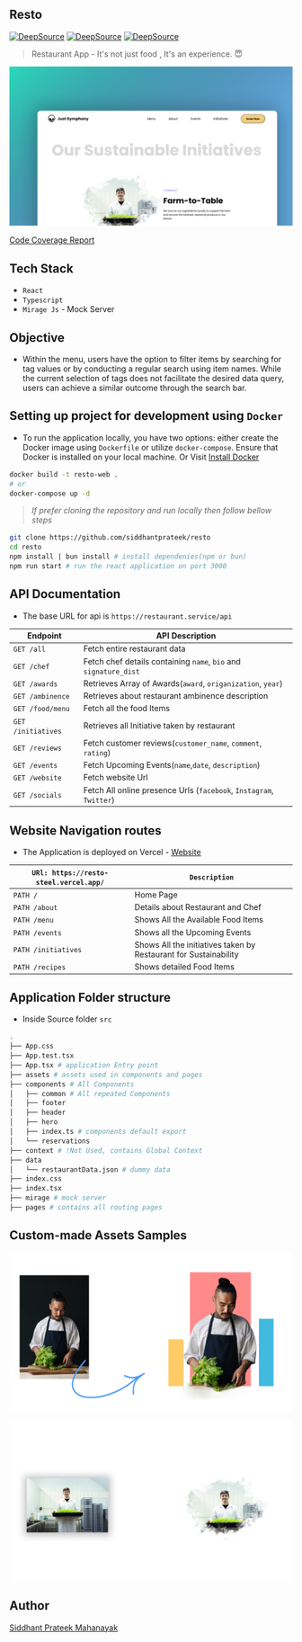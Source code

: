 ## Resto

[![DeepSource](https://app.deepsource.com/gh/siddhantprateek/resto.svg/?label=code+coverage&show_trend=true&token=Zrz65MP7DF-jtD3zXrmlO0p7)](https://app.deepsource.com/gh/siddhantprateek/resto/)
[![DeepSource](https://app.deepsource.com/gh/siddhantprateek/resto.svg/?label=active+issues&show_trend=true&token=Zrz65MP7DF-jtD3zXrmlO0p7)](https://app.deepsource.com/gh/siddhantprateek/resto/)
[![DeepSource](https://app.deepsource.com/gh/siddhantprateek/resto.svg/?label=resolved+issues&show_trend=true&token=Zrz65MP7DF-jtD3zXrmlO0p7)](https://app.deepsource.com/gh/siddhantprateek/resto/)

> Restaurant App - It's not just food , It's an experience. 😇

![](./assets/thumb2.png)

[Code Coverage Report](https://app.deepsource.com/report/dc8ba39c-391c-4491-8598-77342accbd1f)

## Tech Stack

- `React`
- `Typescript`
- `Mirage Js` - Mock Server

## Objective

- Within the menu, users have the option to filter items by searching for tag values or by conducting a regular search using item names. While the current selection of tags does not facilitate the desired data query, users can achieve a similar outcome through the search bar.

## Setting up project for development using `Docker`

- To run the application locally, you have two options: either create the Docker image using `Dockerfile` or utilize `docker-compose`. Ensure that Docker is installed on your local machine. Or Visit [Install Docker](https://docs.docker.com/engine/install/)

```bash
docker build -t resto-web .
# or
docker-compose up -d
```

> _If prefer cloning the repository and run locally then follow bellow steps_

```bash
git clone https://github.com/siddhantprateek/resto
cd resto
npm install | bun install # install dependenies(npm or bun)
npm run start # run the react application on port 3000
```

## API Documentation

- The base URL for api is `https://restaurant.service/api`

| Endpoint           | API Description                                                     |
| ------------------ | ------------------------------------------------------------------- |
| `GET /all`         | Fetch entire restaurant data                                        |
| `GET /chef`        | Fetch chef details containing `name`, `bio` and `signature_dist`    |
| `GET /awards`      | Retrieves Array of Awards(`award`, `origanization`, `year`)         |
| `GET /ambinence`   | Retrieves about restaurant ambinence description                    |
| `GET /food/menu`   | Fetch all the food Items                                            |
| `GET /initiatives` | Retrieves all Initiative taken by restaurant                        |
| `GET /reviews`     | Fetch customer reviews(`customer_name`, `comment`, `rating`)        |
| `GET /events`      | Fetch Upcoming Events(`name`,`date`, `description`)                 |
| `GET /website`     | Fetch website Url                                                   |
| `GET /socials`     | Fetch All online presence Urls (`facebook`, `Instagram`, `Twitter`) |

## Website Navigation routes

- The Application is deployed on Vercel - [Website](https://resto-steel.vercel.app)

| `URl: https://resto-steel.vercel.app/` | `Description`                                                    |
| -------------------------------------- | ---------------------------------------------------------------- |
| `PATH /`                               | Home Page                                                        |
| `PATH /about`                          | Details about Restaurant and Chef                                |
| `PATH /menu`                           | Shows All the Available Food Items                               |
| `PATH /events`                         | Shows all the Upcoming Events                                    |
| `PATH /initiatives`                    | Shows All the initiatives taken by Restaurant for Sustainability |
| `PATH /recipes`                        | Shows detailed Food Items                                        |

## Application Folder structure

- Inside Source folder `src`

```bash
.
├── App.css
├── App.test.tsx
├── App.tsx # application Entry point
├── assets # assets used in components and pages
├── components # All Components
│   ├── common # All repeated Components
│   ├── footer
│   ├── header
│   ├── hero
│   ├── index.ts # components default export
│   └── reservations
├── context # !Not Used, contains Global Context
├── data
│   └── restaurantData.json # dummy data
├── index.css
├── index.tsx
├── mirage # mock server
├── pages # contains all routing pages

```

## Custom-made Assets Samples

![](./assets/custom-assets.png)

![](./assets/custom-img.png)

## Author

[Siddhant Prateek Mahanayak](https://github.com/siddhantprateek)
